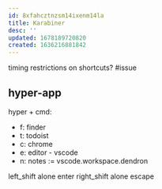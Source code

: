 ```yaml
---
id: 8xfahcztnzsm14ixenm14la
title: Karabiner
desc: ''
updated: 1678189720820
created: 1636216881842
---
```

timing restrictions on shortcuts? #issue

## hyper-app

hyper + cmd:

+ f: finder
+ t: todoist
+ c: chrome
+ e: editor - vscode
+ n: notes := vscode.workspace.dendron

left_shift alone enter
right_shift alone escape
